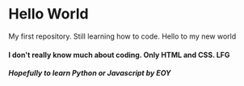 # Hello World
My first repository. Still learning how to code. Hello to my new world 
#### I don't really know much about coding. Only HTML and CSS. LFG
##### Hopefully to learn Python or Javascript by EOY

